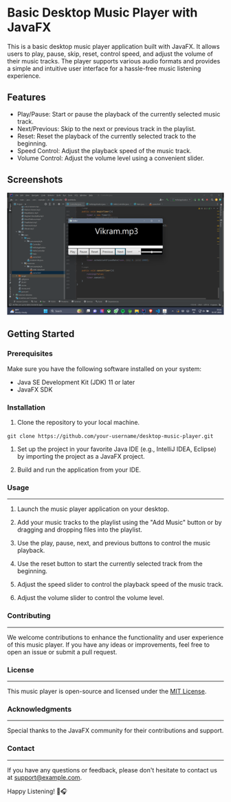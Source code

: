 # Basic Desktop Music Player with JavaFX

This is a basic desktop music player application built with JavaFX. It allows users to play, pause, skip, reset, control speed, and adjust the volume of their music tracks. The player supports various audio formats and provides a simple and intuitive user interface for a hassle-free music listening experience.

## Features

- Play/Pause: Start or pause the playback of the currently selected music track.
- Next/Previous: Skip to the next or previous track in the playlist.
- Reset: Reset the playback of the currently selected track to the beginning.
- Speed Control: Adjust the playback speed of the music track.
- Volume Control: Adjust the volume level using a convenient slider.

## Screenshots

![Music Player](screenshots/musicplayer.png)

## Getting Started

### Prerequisites

Make sure you have the following software installed on your system:

- Java SE Development Kit (JDK) 11 or later
- JavaFX SDK

### Installation

1. Clone the repository to your local machine.

`git clone https://github.com/your-username/desktop-music-player.git`

1.  Set up the project in your favorite Java IDE (e.g., IntelliJ IDEA, Eclipse) by importing the project as a JavaFX project.

2.  Build and run the application from your IDE.

### Usage
-----

1.  Launch the music player application on your desktop.

2.  Add your music tracks to the playlist using the "Add Music" button or by dragging and dropping files into the playlist.

3.  Use the play, pause, next, and previous buttons to control the music playback.

4.  Use the reset button to start the currently selected track from the beginning.

5.  Adjust the speed slider to control the playback speed of the music track.

6.  Adjust the volume slider to control the volume level.

### Contributing
------------

We welcome contributions to enhance the functionality and user experience of this music player. If you have any ideas or improvements, feel free to open an issue or submit a pull request.

### License
-------

This music player is open-source and licensed under the [MIT License](LICENSE).

### Acknowledgments
---------------

Special thanks to the  JavaFX community for their contributions and support.

### Contact
-------

If you have any questions or feedback, please don't hesitate to contact us at <support@example.com>.

Happy Listening! 🎵🎧
